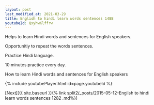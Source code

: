 ```yaml
---
layout: post
last_modified_at: 2021-03-29
title: English to hindi learn words sentences 1488 
youtubeId: QxyhwKlffrw
---
```

 
 
Helps to learn Hindi words and sentences for English speakers.

Opportunitiy to repeat the words sentences. 

Practice Hindi language. 
 
10 minutes practice every day. 
 
How to learn Hindi words and sentences for English speakers 
 
{% include youtubePlayer.html id=page.youtubeId %}
 
 
[Next]({{ site.baseurl }}{% link  split2/_posts/2015-05-12-English to hindi learn words sentences 1282 .md%})
 
